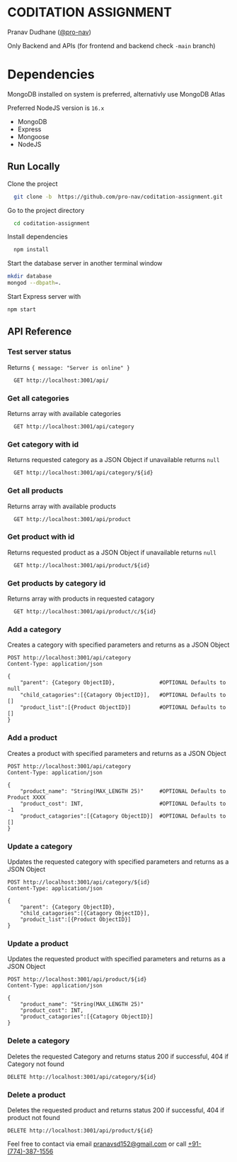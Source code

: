 # CODITATION ASSIGNMENT

Pranav Dudhane ([@pro-nav](https://www.github.com/pro-nav)) 

Only Backend and APIs (for frontend and backend check `-main` branch)

# Dependencies

MongoDB installed on system is preferred, alternativly use MongoDB Atlas

Preferred NodeJS version is `16.x`
- MongoDB
- Express
- Mongoose
- NodeJS

## Run Locally

Clone the project

```bash
  git clone -b  https://github.com/pro-nav/coditation-assignment.git
```

Go to the project directory

```bash
  cd coditation-assignment
```

Install dependencies

```bash
  npm install
```

Start the database server in another terminal window

```bash
mkdir database
mongod --dbpath=.
```

Start Express server with
```bash
npm start
```

## API Reference


### Test server status
Returns `{ message: "Server is online" }`

```http
  GET http://localhost:3001/api/ 
```


### Get all categories
Returns array with available categories

```http
  GET http://localhost:3001/api/category
```

### Get category with id
Returns requested category as a JSON Object if unavailable returns `null`
```http
  GET http://localhost:3001/api/category/${id}
```


### Get all products
Returns array with available products
```http
  GET http://localhost:3001/api/product
```

### Get product with id
Returns requested product as a JSON Object if unavailable returns `null`
```http
  GET http://localhost:3001/api/product/${id}
```

### Get products by category id
Returns array with products in requested catagory
```http
  GET http://localhost:3001/api/product/c/${id}
```

### Add a category
Creates a category with specified parameters and returns as a JSON Object
```http
POST http://localhost:3001/api/category
Content-Type: application/json

{
    "parent": {Category ObjectID},              #OPTIONAL Defaults to null
    "child_catagories":[{Catagory ObjectID}],   #OPTIONAL Defaults to []
    "product_list":[{Product ObjectID}]         #OPTIONAL Defaults to []
}
```

### Add a product
Creates a product with specified parameters and returns as a JSON Object
```http
POST http://localhost:3001/api/category
Content-Type: application/json

{
    "product_name": "String(MAX_LENGTH 25)"     #OPTIONAL Defaults to Product XXXX
    "product_cost": INT,                        #OPTIONAL Defaults to -1
    "product_catagories":[{Catagory ObjectID}]  #OPTIONAL Defaults to []
}
```
### Update a category
Updates the requested category with specified parameters and returns as a JSON Object
```http
POST http://localhost:3001/api/category/${id}
Content-Type: application/json

{
    "parent": {Category ObjectID},
    "child_catagories":[{Catagory ObjectID}],
    "product_list":[{Product ObjectID}]
}
```
### Update a product
Updates the requested product with specified parameters and returns as a JSON Object
```http
POST http://localhost:3001/api/product/${id}
Content-Type: application/json

{
    "product_name": "String(MAX_LENGTH 25)"
    "product_cost": INT,
    "product_catagories":[{Catagory ObjectID}]
}
```
### Delete a category
Deletes the requested Category and returns status 200 if successful, 404 if Category not found
```http
DELETE http://localhost:3001/api/category/${id}

```
### Delete a product
Deletes the requested product and returns status 200 if successful, 404 if product not found

```http
DELETE http://localhost:3001/api/product/${id}
```

Feel free to contact via email pranavsd152@gmail.com or call [+91-(774)-387-1556](tel:7743871556)


